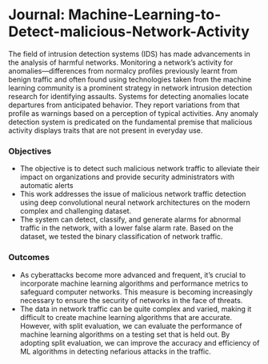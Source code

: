 # Journal: Machine-Learning-to-Detect-malicious-Network-Activity

The field of intrusion detection systems (IDS) has made advancements in the analysis of harmful networks. Monitoring a network’s activity for anomalies—differences from normalcy profiles previously learnt from benign traffic and often found using technologies taken from the machine learning community is a prominent strategy in network intrusion detection research for identifying assaults. Systems for detecting anomalies locate departures from anticipated behavior. They report variations from that profile as warnings based on a perception of typical activities. Any anomaly detection system is predicated on the fundamental premise that malicious activity displays traits that are not present in everyday use. 

### Objectives 
* The objective is to detect such malicious network traffic to alleviate their impact on organizations and provide security administrators with automatic alerts 
* This work addresses the issue of malicious network traffic detection using deep convolutional neural network architectures on the modern complex and challenging dataset. 
* The system can detect, classify, and generate alarms for abnormal traffic in the network, with a lower false alarm rate. Based on the dataset, we tested the binary classification of network traffic.

### Outcomes
* As cyberattacks become more advanced and frequent, it’s crucial to incorporate machine learning algorithms and performance metrics to safeguard computer networks. This measure is becoming increasingly 
necessary to ensure the security of networks in the face of threats.
* The data in network traffic can be quite complex and varied, making it difficult to create machine learning algorithms that are accurate. However, with split evaluation, we can evaluate the performance of machine 
learning algorithms on a testing set that is held out. By adopting split evaluation, we can improve the accuracy and efficiency of ML algorithms in detecting nefarious attacks in the traffic. 

